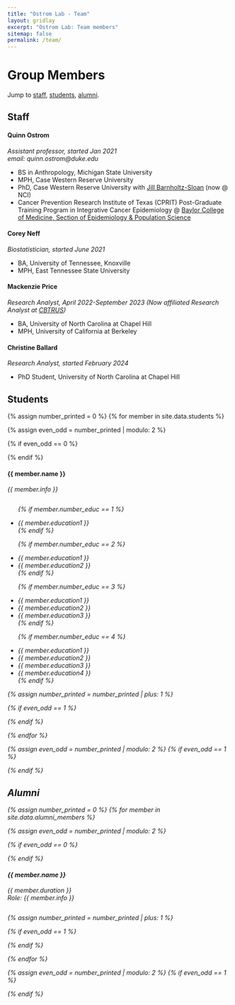 ```yaml
---
title: "Ostrom Lab - Team"
layout: gridlay
excerpt: "Ostrom Lab: Team members"
sitemap: false
permalink: /team/
---
```


# Group Members


Jump to [staff](#staff), [students](#master-and-bachelor-students), [alumni](#alumni).


## Staff

<div class="row">
<div class="col-sm-6 clearfix">
  <h4>Quinn Ostrom</h4>
  <i>Assistant professor, started Jan 2021 <br>email: quinn.ostrom@duke.edu</i> 
  <ul style="overflow: hidden">
  <li> BS in Anthropology, Michigan State University </li>
  <li> MPH, Case Western Reserve University</li>
  <li> PhD, Case Western Reserve University with <a href="https://dceg.cancer.gov/about/staff-directory/barnholtz-sloan-jill">Jill Barnholtz-Sloan</a> (now @ NCI) </li>
 <li> Cancer Prevention Research Institute of Texas (CPRIT) Post-Graduate Training Program in Integrative Cancer Epidemiology @ <a href="https://www.bcm.edu/departments/medicine/sections/epidemiology-and-population-sciences">Baylor College of Medicine, Section of Epidemiology & Population Science</a>
 </li>
  </ul>
</div>

<div class="col-sm-6 clearfix">
  <h4> Corey Neff</h4>
  <i>Biostatistician, started June 2021</i> 
  <ul style="overflow: hidden">
  <li> BA, University of Tennessee, Knoxville </li>
  <li> MPH, East Tennessee State University</li>
  </ul>
</div>
</div>

<div class="row">
<div class="col-sm-6 clearfix">
  <h4> Mackenzie Price</h4>
  <i> Research Analyst, April 2022-September 2023 (Now affiliated Research Analyst at <a href="http://cbtrus.org">CBTRUS</a>)</i> 
  <ul style="overflow: hidden">
  <li> BA, University of North Carolina at Chapel Hill </li>
  <li> MPH, University of California at Berkeley</li>
  </ul>
</div>

<div class="col-sm-6 clearfix">
  <h4> Christine Ballard </h4>
  <i>Research Analyst, started February 2024</i> 
  <ul style="overflow: hidden">
  <li>PhD Student, University of North Carolina at Chapel Hill</li>
  </ul>
</div>

</div>



## Students
{% assign number_printed = 0 %}
{% for member in site.data.students %}

{% assign even_odd = number_printed | modulo: 2 %}

{% if even_odd == 0 %}
<div class="row">
{% endif %}

<div class="col-sm-6 clearfix">
  <h4>{{ member.name }}</h4>
  <i>{{ member.info }} <!-- <br>email: <{{ member.email }}></i> -->
  <ul style="overflow: hidden">

  {% if member.number_educ == 1 %}
  <li> {{ member.education1 }} </li>
  {% endif %}

  {% if member.number_educ == 2 %}
  <li> {{ member.education1 }} </li>
  <li> {{ member.education2 }} </li>
  {% endif %}

  {% if member.number_educ == 3 %}
  <li> {{ member.education1 }} </li>
  <li> {{ member.education2 }} </li>
  <li> {{ member.education3 }} </li>
  {% endif %}

  {% if member.number_educ == 4 %}
  <li> {{ member.education1 }} </li>
  <li> {{ member.education2 }} </li>
  <li> {{ member.education3 }} </li>
  <li> {{ member.education4 }} </li>
  {% endif %}

  </ul>
</div>

{% assign number_printed = number_printed | plus: 1 %}

{% if even_odd == 1 %}
</div>
{% endif %}

{% endfor %}

{% assign even_odd = number_printed | modulo: 2 %}
{% if even_odd == 1 %}
</div>
{% endif %}


## Alumni

{% assign number_printed = 0 %}
{% for member in site.data.alumni_members %}

{% assign even_odd = number_printed | modulo: 2 %}

{% if even_odd == 0 %}
<div class="row">
{% endif %}

<div class="col-sm-6 clearfix">
  <h4>{{ member.name }}</h4>
  <i>{{ member.duration }} <br> Role: {{ member.info }}</i>
  <ul style="overflow: hidden">

  </ul>
</div>

{% assign number_printed = number_printed | plus: 1 %}

{% if even_odd == 1 %}
</div>
{% endif %}

{% endfor %}

{% assign even_odd = number_printed | modulo: 2 %}
{% if even_odd == 1 %}
</div>
{% endif %}



